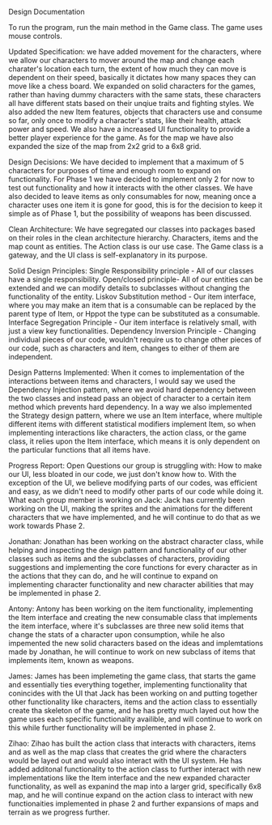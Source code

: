 Design Documentation

To run the program, run the main method in the Game class. The game uses mouse controls.


Updated Specification: we have added movement for the characters, where we allow our characters to 
mover around the map and change each charater's location each turn, the extent of how much they can
move is dependent on their speed, basically it dictates how many spaces they can move like a chess board.
We expanded on solid characters for the games, rather than having dummy characters with the same stats,
these characters all have different stats based on their unqiue traits and fighting styles.
We also added the new Item features, objects that characters use and consume so far, only once to 
modify a character's stats, like their health, attack power and speed.
We also have a increased UI functionality to provide a better player experience for the game.
As for the map we have also expanded the size of the map from 2x2 grid to a 6x8 grid. 

Design Decisions: We have decided to implement that a maximum of 5 characters for purposes of time and 
enough room to expand on functionality. For Phase 1 we have decided to implement only 2 for now
to test out functionality and how it interacts with the other classes. We have also decided
to leave items as only consumables for now, meaning once a character uses one item it is gone
for good, this is for the decision to keep it simple as of Phase 1, but the possibility of weapons
has been discussed.

Clean Architecture: We have segregated our classes into packages based on their roles in the clean architecture
hierarchy. Characters, items and the map count as entities. The Action class is our use case. The Game class is
a gateway, and the UI class is self-explanatory in its purpose. 

Solid Design Principles:
Single Responsibility principle - All of our classes have a single responsibility.
Open/closed principle- All of our entities can be extended and we can modify details to
subclasses without changing the functionality of the entity.
Liskov Substitution method - Our item interface, where you may make an item that is a consumable
can be replaced by the parent type of Item, or Hppot the type can be substituted as a consumable.
Interface Segregation Principle - Our item interface is relatively small, with just a view key 
functionalities.
Dependency Inversion Principle - Changing individual pieces of our code, wouldn't require us to change
other pieces of our code, such as characters and item, changes to either of them are independent.

Design Patterns Implemented:
When it comes to implementation of the interactions between items and characters, I would say
we used the Dependency Injection pattern, where we avoid hard dependency between the two classes
and instead pass an object of character to a certain item method which prevents hard dependency.
In a way we also implemented the Strategy design pattern, where we use an Item interface, where multiple
different items with different statistical modifiers implement Item, so when implementing interactions
like characters, the action class, or the game class, it relies upon the Item interface, which means
it is only dependent on the particular functions that all items have.


Progress Report:
Open Questions our group is struggling with: How to make our UI, less bloated in our code, we just
don't know how to. 
With the exception of the UI, we believe modifying parts of our codes, was efficient and easy,
as we didn't need to modify other parts of our code while doing it.
What each group member is working on
Jack: Jack has currently been working on the UI, making the sprites and the animations for the 
different characters that we have implemented, and he will continue to do that as we work 
towards Phase 2.

Jonathan: Jonathan has been working on the abstract character class, while helping and inspecting the design
pattern and functionality of our other classes such as items and the subclasses of characters, providing
suggestions and implementing the core functions for every character as in the actions that they 
can do, and he will continue to expand on implementing character functionality and new character 
abilities that may be implemented in phase 2.

Antony: Antony has been working on the item functionality, implementing the Item interface and 
creating the new consumable class that implements the item interface, where it's subclasses are three
new solid items that change the stats of a character upon consumption, while he also impemented 
the new solid characters based on the ideas and implemtations made by Jonathan, he will continue to work
on new subclass of items that implements item, known as weapons.

James: James has been implemeting the game class, that starts the game and essentially ties everything 
together, implementing functionality that conincides with the UI that Jack has been working on and 
putting together other functionality like characters, items and the action class to essentially
create tha skeleton of the game, and he has pretty much layed out how the game uses each specific functionality
availible, and will continue to work on this while further functionality will be implemented in phase 2.

Zihao: Zihao has built the action class that interacts with characters, items and as well as the map
class that creates the grid where the characters would be layed out and would also interact with 
the UI system. He has added additonal functionality to the action class to further interact with 
new implementations like the Item interface and the new expanded character functionality, as well
as expanind the map into a larger grid, specifically 6x8 map, and he will continue expand 
on the action class to interact with new functionaities implemented in phase 2
and further expansions of maps and terrain as we progress further.
